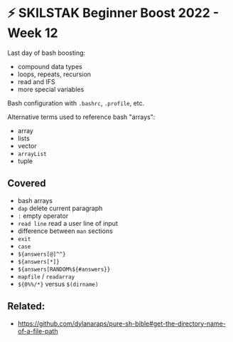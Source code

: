 # ⚡ SKILSTAK Beginner Boost 2022 - Week 12

Last day of bash boosting:

* compound data types
* loops, repeats, recursion
* read and IFS
* more special variables

Bash configuration with `.bashrc`, `.profile`, etc.

Alternative terms used to reference bash "arrays":

* array
* lists
* vector
* `arrayList`
* tuple

## Covered

* bash arrays
* `dap` delete current paragraph
* `:` empty operator
* `read line` read a user line of input
* difference between `man` sections
* `exit`
* `case`
* `${answers[@]^^}`
* `${answers[*]}`
* `${answers[RANDOM%${#answers}}`
* `mapfile` / `readarray`
* `${0%%/*}` versus `$(dirname)`

## Related:

* https://github.com/dylanaraps/pure-sh-bible#get-the-directory-name-of-a-file-path 
